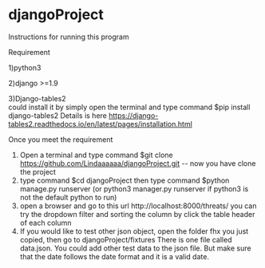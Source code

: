 # djangoProject

Instructions for running this program

Requirement

1)python3

2)django >=1.9

3)Django-tables2  
  could install it by simply open the terminal and type command 
  $pip install django-tables2
  Details is here https://django-tables2.readthedocs.io/en/latest/pages/installation.html

Once you meet the requirement

1) Open a terminal and type command $git clone https://github.com/Lindaaaaaa/djangoProject.git
   -- now you have clone the project
2) type command 
    $cd djangoProject
   then type command 
    $python manage.py runserver  (or python3 manager.py runserver  if python3 is not the default python to run)
3) open a browser and go to this url  http://localhost:8000/threats/
   you can try the dropdown filter and sorting the column by click the table header of each column
4) If you would like to test other json object,
   open the folder fhx you just copied, then go to djangoProject/fixtures  There is one file called data.json. 
   You could add other test data to the json file. But make sure that the date follows the date format and it is a valid date.
